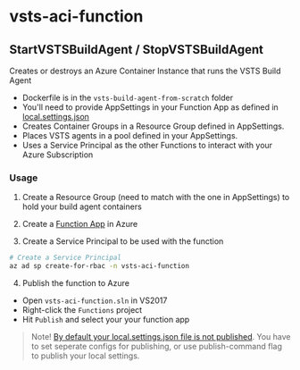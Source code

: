 # vsts-aci-function

## StartVSTSBuildAgent / StopVSTSBuildAgent

Creates or destroys an Azure Container Instance that runs the VSTS Build Agent

* Dockerfile is in the `vsts-build-agent-from-scratch` folder
* You'll need to provide AppSettings in your Function App as defined in [local.settings.json](https://github.com/kikr/vsts-aci-build-agent/blob/master/vsts-aci-function/Functions/local.settings.json)
* Creates Container Groups in a Resource Group defined in AppSettings.
* Places VSTS agents in a pool defined in your AppSettings.
* Uses a Service Principal as the other Functions to interact with your Azure Subscription

### Usage

1. Create a Resource Group (need to match with the one in AppSettings) to hold your build agent containers

2. Create a [Function App](https://docs.microsoft.com/en-us/azure/azure-functions/) in Azure

3. Create a Service Principal to be used with the function

```bash
# Create a Service Principal
az ad sp create-for-rbac -n vsts-aci-function
```

4. Publish the function to Azure

* Open `vsts-aci-function.sln` in VS2017
* Right-click the `Functions` project
* Hit `Publish` and select your your function app

> Note! [By default your local.settings.json file is not published](https://docs.microsoft.com/en-us/azure/azure-functions/functions-run-local#local-settings-file). You have to set seperate configs for publishing, or use publish-command flag to publish your local settings.
